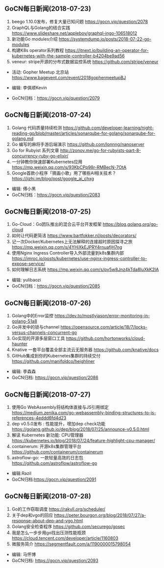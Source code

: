 ## GoCN每日新闻(2018-07-23)

1. beego 1.10.0发布，修复大量已知问题 https://gocn.vip/question/2078
2. GraphQL与Golang的结合实践 https://www.slideshare.net/appleboy/graphql-ingo-106518012
3. 新功能Go modules介绍 https://systemdump.io/posts/2018-07-22-go-modules
4. 构建K8s operator系列教程 https://itnext.io/building-an-operator-for-kubernetes-with-the-sample-controller-b4204be9ad56
5. veneur: stripe开源的分布式数据监控系统 https://github.com/stripe/veneur

* 活动: Gopher Meetup 北京站 https://www.bagevent.com/event/2018gophermeetupBJ

* 编辑: 李俱顺Kevin
* GoCN归档：https://gocn.vip/question/2079


## GoCN每日新闻(2018-07-24)

1. Golang 代码质量持续检测 https://github.com/developer-learning/night-reading-go/blob/master/articles/sonarqube-for-golang/sonarqube-for-golang.md
2. Go 编写的麻将手游后端演示 https://github.com/lonnng/nanoserver
3. Go for Rubyist 系列文章 http://zonov.me/go-for-rubyists-part-8-concurrency-ruby-go-elixir/
4. 一分钟教你快速部署Kubernetes应用 https://mp.weixin.qq.com/s/93KbCPp98r-RMBecN-7OtA
5. Google首款小程序「猜画小歌」用了哪些AI相关技术？ https://jizhi.im/blog/post/google_ai_chxg

* 编辑: 傅小黑
* GoCN归档：https://gocn.vip/question/2083

## GoCN每日新闻(2018-07-25)

1. Go-Cloud：Go团队推出的混合云平台开发框架 https://blog.golang.org/go-cloud
2. 如何让代码更简洁 https://www.bartfokker.nl/posts/decorators/
3. 记一次Docker/Kubernetes上无法解释的连接超时原因探寻之旅 https://mp.weixin.qq.com/s/4YHiXkEJPRY4rnuafjH7ng
4. 使用Nginx Ingress Controller导入外部流量到k8s集群内部 https://imroc.io/posts/kubernetes/use-nginx-ingress-controller-to-expose-service/
5. 如何理解日志系统 https://mp.weixin.qq.com/s/pv5w8Jnz4kTda8IuXkK2IA

* 编辑: yulibaozi
* GoCN归档：https://gocn.vip/question/2085

## GoCN每日新闻(2018-07-26)

1. Golang中的Error监控 https://dev.to/mostlyjason/error-monitoring-in-golang-51a8
2. Go并发中的锁与channel https://opensource.com/article/18/7/locks-versus-channels-concurrent-go
3. Go实现的开源多层窗口工具 https://github.com/hortonworks/cloud-haunter
4. Knative 一套平台覆盖全部主流云无服务器 https://github.com/knative/docs
5. GitHub集成到你的Kubernetes集群的持续交付　https://github.com/manifoldco/heighliner

* 编辑: 李森森
* GoCN归档: https://gocn.vip/question/2086

## GoCN每日新闻(2018-07-27)

1. 使用Go WebAssembly将结构体直接与JS引用绑定 https://medium.zenika.com/go-webassembly-binding-structures-to-js-references-4eddd6fd4d23
2. dep v0.5.0发布 : 性能提升，增加dep check功能 https://golang.github.io/dep/blog/2018/07/25/announce-v0.5.0.html
3. 解读 Kubernetes 新功能: CPU管理器 https://kubernetes.io/blog/2018/07/24/feature-highlight-cpu-manager/
4. containerum: 开源k8s集群管理平台 https://github.com/containerum/containerum
5. astroflow-go: 一款轻量高效的日志包 https://github.com/astroflow/astroflow-go

* 编辑:Razil
* GoCN归档:https://gocn.vip/question/2091

## GoCN每日新闻(2018-07-28)

1. Go的工作窃取调度 https://rakyll.org/scheduler/
2. 关于dep和vgo的回应 https://peter.bourgon.org/blog/2018/07/27/a-response-about-dep-and-vgo.html
3. Golang安全检查程序 https://github.com/securego/gosec
4. 我是怎么一步步用go找出压测性能瓶颈 https://cloud.tencent.com/developer/article/1160803
5. 微服务简介 https://segmentfault.com/a/1190000015798054

* 编辑: 马怀博
* GoCN归档: https://gocn.vip/question/2093
